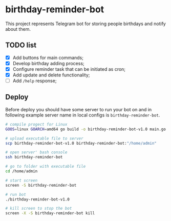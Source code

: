 # birthday-reminder-bot

This project represents Telegram bot for storing people birthdays and notify about them.

## TODO list

- [x] Add buttons for main commands;
- [x] Develop birthday adding process;
- [x] Configure reminder task that can be initiated as cron;
- [x] Add update and delete functionality;
- [ ] Add `/help` response;

## Deploy

Before deploy you should have some server to run your bot on and in following example server name in local configs is `birthday-reminder-bot`.

```bash
# compile progect for Linux
GOOS=linux GOARCH=amd64 go build -o birthday-reminder-bot-v1.0 main.go

# upload executable file to server
scp birthday-reminder-bot-v1.0 birthday-reminder-bot:"/home/admin"

# open server' bash console
ssh birthday-reminder-bot

# go to folder with executable file
cd /home/admin

# start screen
screen -S birthday-reminder-bot

# run bot 
./birthday-reminder-bot-v1.0

# kill screen to stop the bot
screen -X -S birthday-reminder-bot kill
```
